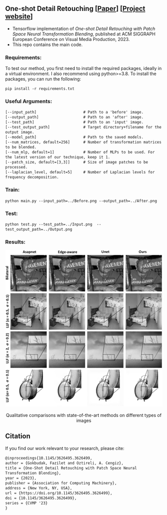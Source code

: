 ## One-shot Detail Retouching [[Paper](https://dl.acm.org/doi/pdf/10.1145/3626495.3626499)] [[Project website](https://faziletgokbudak.github.io/DetailRetouching/)]

<!-- ## One-shot Detail Retouching with Patch Space Neural Field based Transformation Blending 
 -->
* Tensorflow implementation of *One-shot Detail Retouching with Patch Space Neural Transformation Blending*, published at ACM SIGGRAPH European Conference on Visual Media Production, 2023.
* This repo contains the main code.

### Requirements:

To test our method, you first need to install the required packages, ideally in a virtual environment. I also recommend using python>=3.8. To install the packages, you can run the following:

```
pip install -r requirements.txt
```

### Useful Arguments:
```
[--input_path]                     # Path to a 'before' image.
[--output_path]                    # Path to an 'after' image.
[--test_path]                      # Path to an 'input' image.
[--test_output_path]               # Target directory+filename for the output image.  
[--model_path]                     # Path to the saved models.
[--num_matrices, default=256]      # Number of transformation matrices to be blended.
[--num_mlp, default=1]             # Number of MLPs to be used. For the latest version of our technique, keep it 1.
[--patch_size, default=[3,3]]      # Size of image patches to be processed.
[--laplacian_level, default=5]     # Number of Laplacian levels for frequency decomposition.
```


### Train:

```
python main.py --input_path=../Before.png --output_path=../After.png
```

### Test:

```
python test.py --test_path=../Input.png  --test_output_path=../Output.png
```

### Results:
<p align="center">
  <img src='/output/Qualitative_zoomed.png'/><br/>
  <br/>Qualitative comparisons with state-of-the-art methods on different types of images<br/>
</p>

## Citation
If you find our work relevant to your research, please cite:
```
@inproceedings{10.1145/3626495.3626499,
author = {Gokbudak, Fazilet and Oztireli, A. Cengiz},
title = {One-Shot Detail Retouching with Patch Space Neural Transformation Blending},
year = {2023},
publisher = {Association for Computing Machinery},
address = {New York, NY, USA},
url = {https://doi.org/10.1145/3626495.3626499},
doi = {10.1145/3626495.3626499},
series = {CVMP '23}
}
```
